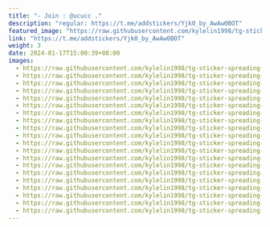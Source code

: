 ```yaml
---
title: "- Join : @ucucc ."
description: "regular: https://t.me/addstickers/Yjk0_by_AwAw0BOT"
featured_image: "https://raw.githubusercontent.com/kylelin1998/tg-sticker-spreading-worldwide-images/main/img/a29a21b3-fc7f-43d1-bd22-fee8feba2e3f.jpg"
link: "https://t.me/addstickers/Yjk0_by_AwAw0BOT"
weight: 3
date: 2024-01-17T15:00:39+08:00
images:
  - https://raw.githubusercontent.com/kylelin1998/tg-sticker-spreading-worldwide-images/main/img/a29a21b3-fc7f-43d1-bd22-fee8feba2e3f.jpg
  - https://raw.githubusercontent.com/kylelin1998/tg-sticker-spreading-worldwide-images/main/img/f6a4c765-a5d0-441b-ba48-ec6119cd74ca.jpg
  - https://raw.githubusercontent.com/kylelin1998/tg-sticker-spreading-worldwide-images/main/img/d071e317-2f61-4552-9654-cc713649fc33.jpg
  - https://raw.githubusercontent.com/kylelin1998/tg-sticker-spreading-worldwide-images/main/img/189551d6-9835-4e06-8116-df33663c134d.jpg
  - https://raw.githubusercontent.com/kylelin1998/tg-sticker-spreading-worldwide-images/main/img/4186baa1-0692-4888-9376-d3a993bdd93d.jpg
  - https://raw.githubusercontent.com/kylelin1998/tg-sticker-spreading-worldwide-images/main/img/18362490-7aa4-4f70-9e42-deb0c09bf5db.jpg
  - https://raw.githubusercontent.com/kylelin1998/tg-sticker-spreading-worldwide-images/main/img/e61cd97b-34db-484b-9ee1-dddc9d7e4657.jpg
  - https://raw.githubusercontent.com/kylelin1998/tg-sticker-spreading-worldwide-images/main/img/3708dfea-1777-48e2-8cce-afe79da3258d.jpg
  - https://raw.githubusercontent.com/kylelin1998/tg-sticker-spreading-worldwide-images/main/img/6f7a4d81-c89d-453e-bea5-00a974d73a66.jpg
  - https://raw.githubusercontent.com/kylelin1998/tg-sticker-spreading-worldwide-images/main/img/a0dd92a7-622f-49b7-9393-4d67a0f6da8c.jpg
  - https://raw.githubusercontent.com/kylelin1998/tg-sticker-spreading-worldwide-images/main/img/6578aeac-0f57-4492-98c9-7d2e368ce853.jpg
  - https://raw.githubusercontent.com/kylelin1998/tg-sticker-spreading-worldwide-images/main/img/2097afff-d56f-4bc2-829c-ef50c5e3b647.jpg
  - https://raw.githubusercontent.com/kylelin1998/tg-sticker-spreading-worldwide-images/main/img/fac3203a-e761-4fda-902b-87b649474f24.jpg
  - https://raw.githubusercontent.com/kylelin1998/tg-sticker-spreading-worldwide-images/main/img/5e0aa0e3-2f0f-4a8d-8dfc-8d34fb15a683.jpg
  - https://raw.githubusercontent.com/kylelin1998/tg-sticker-spreading-worldwide-images/main/img/d51c2463-a0ef-4727-afd0-d434a0accf1a.jpg
  - https://raw.githubusercontent.com/kylelin1998/tg-sticker-spreading-worldwide-images/main/img/6d1b8422-b689-42fe-9020-f263af3a49f7.jpg
  - https://raw.githubusercontent.com/kylelin1998/tg-sticker-spreading-worldwide-images/main/img/869b3b98-fe31-4c41-85e6-e95be3b06600.jpg
  - https://raw.githubusercontent.com/kylelin1998/tg-sticker-spreading-worldwide-images/main/img/1f2f4734-c488-437c-bdb6-ce775c25815a.jpg
  - https://raw.githubusercontent.com/kylelin1998/tg-sticker-spreading-worldwide-images/main/img/987069c4-e009-4e9d-a2ae-83c12ef437a2.jpg
  - https://raw.githubusercontent.com/kylelin1998/tg-sticker-spreading-worldwide-images/main/img/8bf5bf00-d0f1-41cd-a655-a842911a2544.jpg
---
```

